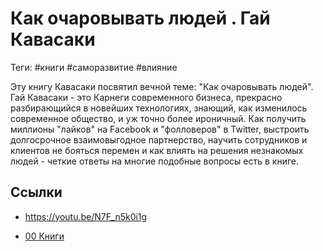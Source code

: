 # Как очаровывать людей . Гай Кавасаки

Теги: #книги #саморазвитие #влияние

Эту книгу Кавасаки посвятил вечной теме: "Как очаровывать людей". Гай Кавасаки - это Карнеги современного бизнеса, прекрасно разбирающийся в новейших технологиях, знающий, как изменилось современное общество, и уж точно более ироничный. Как получить миллионы "лайков" на Facebook и "фолловеров" в Twitter, выстроить долгосрочное взаимовыгодное партнерство, научить сотрудников и клиентов не бояться перемен и как влиять на решения незнакомых людей - четкие ответы на многие подобные вопросы есть в книге.

## Ссылки

* https://youtu.be/N7F_n5k0i1g

* [00 Книги](00%20%D0%9A%D0%BD%D0%B8%D0%B3%D0%B8.md)